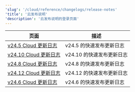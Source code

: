 ```yaml
---
'slug': '/cloud/reference/changelogs/release-notes'
'title': '云发布说明'
'description': '云发布说明的登录页面'
---
```


<!-- 以下目录是通过 YAML 前置信息自动生成的
     使用 https://github.com/ClickHouse/clickhouse-docs/blob/main/scripts/autogenerate-table-of-contents.sh
     如果您发现错误，请编辑页面本身的前置信息。
-->

| 页面 | 描述 |
|-----|-----|
| [v24.5 Cloud 更新日志](/changelogs/24.5) | v24.5 的快速发布更新日志 |
| [v24.10 Cloud 更新日志](/changelogs/24.10) | v24.10 的快速发布更新日志 |
| [v24.8 Cloud 更新日志](/changelogs/24.8) | v24.8 的快速发布更新日志 |
| [v24.12 Cloud 更新日志](/changelogs/24.12) | v24.12 的快速发布更新日志 |
| [v24.6 Cloud 更新日志](/changelogs/24.6) | v24.6 的快速发布更新日志 |
